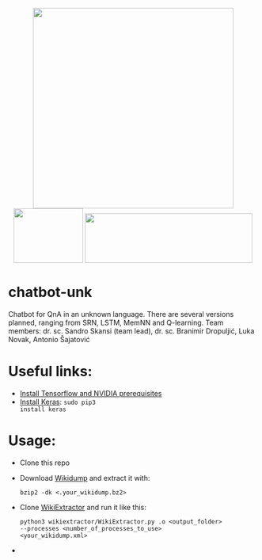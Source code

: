 <p align="center">
  <img src="https://valohai.com/static/img/support-logos/keras-text.svg" heigth=100 width=405> <img src="https://camo.githubusercontent.com/ee91ac3c9f5ad840ebf70b54284498fe0e6ddb92/68747470733a2f2f7777772e74656e736f72666c6f772e6f72672f696d616765732f74665f6c6f676f5f7472616e73702e706e67" height=110 width="140">  <img src="https://jdrch.files.wordpress.com/2013/04/python_logo_and_wordmark-svg.png" height=100 width="338">
</p>

# chatbot-unk
Chatbot for QnA in an unknown language. There are several versions planned, ranging from SRN, LSTM, MemNN and Q-learning. Team members: dr. sc. Sandro Skansi (team lead), dr. sc. Branimir Dropuljić, Luka Novak, Antonio Šajatović

# Useful links:
  - [Install Tensorflow and NVIDIA prerequisites](http://www.nvidia.com/object/gpu-accelerated-applications-tensorflow-installation.html)
  - [Install Keras](https://keras.io/): <code>sudo pip3 install keras</code>

# Usage:
  - Clone this repo
  - Download [Wikidump](https://dumps.wikimedia.org/backup-index.html) and extract it with:
      
      <code>bzip2 -dk <.your_wikidump.bz2></code>
      
  - Clone [WikiExtractor](https://github.com/attardi/wikiextractor) and run it like this:
      
      <code>python3 wikiextractor/WikiExtractor.py .o <output_folder> --processes <number_of_processes_to_use> <your_wikidump.xml></code>
  
  - 
